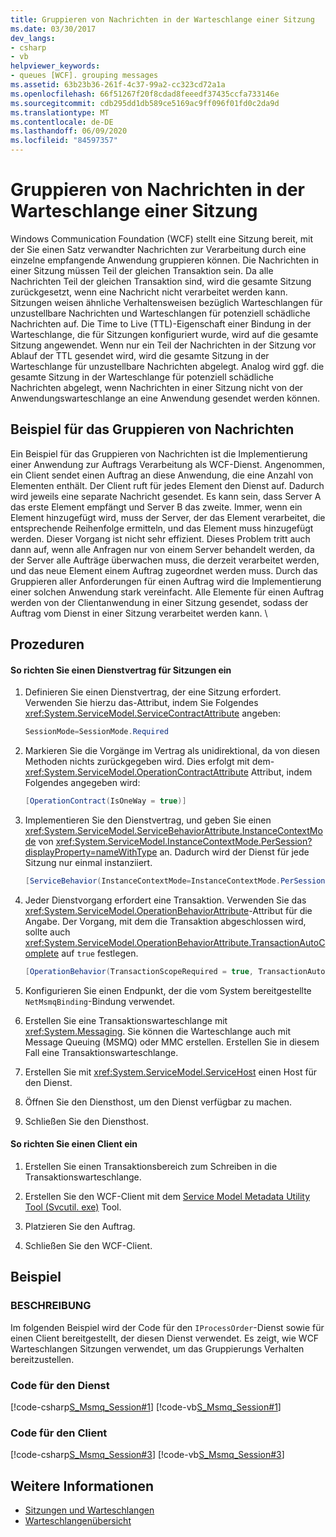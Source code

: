 ```yaml
---
title: Gruppieren von Nachrichten in der Warteschlange einer Sitzung
ms.date: 03/30/2017
dev_langs:
- csharp
- vb
helpviewer_keywords:
- queues [WCF]. grouping messages
ms.assetid: 63b23b36-261f-4c37-99a2-cc323cd72a1a
ms.openlocfilehash: 66f51267f20f8cdad8feeedf37435ccfa733146e
ms.sourcegitcommit: cdb295dd1db589ce5169ac9ff096f01fd0c2da9d
ms.translationtype: MT
ms.contentlocale: de-DE
ms.lasthandoff: 06/09/2020
ms.locfileid: "84597357"
---
```

# <a name="grouping-queued-messages-in-a-session"></a>Gruppieren von Nachrichten in der Warteschlange einer Sitzung
Windows Communication Foundation (WCF) stellt eine Sitzung bereit, mit der Sie einen Satz verwandter Nachrichten zur Verarbeitung durch eine einzelne empfangende Anwendung gruppieren können. Die Nachrichten in einer Sitzung müssen Teil der gleichen Transaktion sein. Da alle Nachrichten Teil der gleichen Transaktion sind, wird die gesamte Sitzung zurückgesetzt, wenn eine Nachricht nicht verarbeitet werden kann. Sitzungen weisen ähnliche Verhaltensweisen bezüglich Warteschlangen für unzustellbare Nachrichten und Warteschlangen für potenziell schädliche Nachrichten auf. Die Time to Live (TTL)-Eigenschaft einer Bindung in der Warteschlange, die für Sitzungen konfiguriert wurde, wird auf die gesamte Sitzung angewendet. Wenn nur ein Teil der Nachrichten in der Sitzung vor Ablauf der TTL gesendet wird, wird die gesamte Sitzung in der Warteschlange für unzustellbare Nachrichten abgelegt. Analog wird ggf. die gesamte Sitzung in der Warteschlange für potenziell schädliche Nachrichten abgelegt, wenn Nachrichten in einer Sitzung nicht von der Anwendungswarteschlange an eine Anwendung gesendet werden können.  
  
## <a name="message-grouping-example"></a>Beispiel für das Gruppieren von Nachrichten  
 Ein Beispiel für das Gruppieren von Nachrichten ist die Implementierung einer Anwendung zur Auftrags Verarbeitung als WCF-Dienst. Angenommen, ein Client sendet einen Auftrag an diese Anwendung, die eine Anzahl von Elementen enthält. Der Client ruft für jedes Element den Dienst auf. Dadurch wird jeweils eine separate Nachricht gesendet. Es kann sein, dass Server A das erste Element empfängt und Server B das zweite. Immer, wenn ein Element hinzugefügt wird, muss der Server, der das Element verarbeitet, die entsprechende Reihenfolge ermitteln, und das Element muss hinzugefügt werden. Dieser Vorgang ist nicht sehr effizient. Dieses Problem tritt auch dann auf, wenn alle Anfragen nur von einem Server behandelt werden, da der Server alle Aufträge überwachen muss, die derzeit verarbeitet werden, und das neue Element einem Auftrag zugeordnet werden muss. Durch das Gruppieren aller Anforderungen für einen Auftrag wird die Implementierung einer solchen Anwendung stark vereinfacht. Alle Elemente für einen Auftrag werden von der Clientanwendung in einer Sitzung gesendet, sodass der Auftrag vom Dienst in einer Sitzung verarbeitet werden kann. \  
  
## <a name="procedures"></a>Prozeduren  
  
#### <a name="to-set-up-a-service-contract-to-use-sessions"></a>So richten Sie einen Dienstvertrag für Sitzungen ein  
  
1. Definieren Sie einen Dienstvertrag, der eine Sitzung erfordert. Verwenden Sie hierzu das-Attribut, indem Sie Folgendes <xref:System.ServiceModel.ServiceContractAttribute> angeben:  
  
    ```csharp
    SessionMode=SessionMode.Required  
    ```  
  
2. Markieren Sie die Vorgänge im Vertrag als unidirektional, da von diesen Methoden nichts zurückgegeben wird. Dies erfolgt mit dem- <xref:System.ServiceModel.OperationContractAttribute> Attribut, indem Folgendes angegeben wird:  
  
    ```csharp  
    [OperationContract(IsOneWay = true)]  
    ```  
  
3. Implementieren Sie den Dienstvertrag, und geben Sie einen <xref:System.ServiceModel.ServiceBehaviorAttribute.InstanceContextMode> von <xref:System.ServiceModel.InstanceContextMode.PerSession?displayProperty=nameWithType> an. Dadurch wird der Dienst für jede Sitzung nur einmal instanziiert.  
  
    ```csharp  
    [ServiceBehavior(InstanceContextMode=InstanceContextMode.PerSession)]  
    ```  
  
4. Jeder Dienstvorgang erfordert eine Transaktion. Verwenden Sie das <xref:System.ServiceModel.OperationBehaviorAttribute>-Attribut für die Angabe. Der Vorgang, mit dem die Transaktion abgeschlossen wird, sollte auch <xref:System.ServiceModel.OperationBehaviorAttribute.TransactionAutoComplete> auf `true` festlegen.  
  
    ```csharp  
    [OperationBehavior(TransactionScopeRequired = true, TransactionAutoComplete = true)]
    ```  
  
5. Konfigurieren Sie einen Endpunkt, der die vom System bereitgestellte `NetMsmqBinding`-Bindung verwendet.  
  
6. Erstellen Sie eine Transaktionswarteschlange mit <xref:System.Messaging>. Sie können die Warteschlange auch mit Message Queuing (MSMQ) oder MMC erstellen. Erstellen Sie in diesem Fall eine Transaktionswarteschlange.  
  
7. Erstellen Sie mit <xref:System.ServiceModel.ServiceHost> einen Host für den Dienst.  
  
8. Öffnen Sie den Diensthost, um den Dienst verfügbar zu machen.  
  
9. Schließen Sie den Diensthost.  
  
#### <a name="to-set-up-a-client"></a>So richten Sie einen Client ein  
  
1. Erstellen Sie einen Transaktionsbereich zum Schreiben in die Transaktionswarteschlange.  
  
2. Erstellen Sie den WCF-Client mit dem [Service Model Metadata Utility Tool (Svcutil. exe)](../servicemodel-metadata-utility-tool-svcutil-exe.md) Tool.  
  
3. Platzieren Sie den Auftrag.  
  
4. Schließen Sie den WCF-Client.  
  
## <a name="example"></a>Beispiel  
  
### <a name="description"></a>BESCHREIBUNG  
 Im folgenden Beispiel wird der Code für den `IProcessOrder`-Dienst sowie für einen Client bereitgestellt, der diesen Dienst verwendet. Es zeigt, wie WCF Warteschlangen Sitzungen verwendet, um das Gruppierungs Verhalten bereitzustellen.  
  
### <a name="code-for-the-service"></a>Code für den Dienst  
 [!code-csharp[S_Msmq_Session#1](../../../../samples/snippets/csharp/VS_Snippets_CFX/s_msmq_session/cs/service.cs#1)]
 [!code-vb[S_Msmq_Session#1](../../../../samples/snippets/visualbasic/VS_Snippets_CFX/s_msmq_session/vb/service.vb#1)]  

### <a name="code-for-the-client"></a>Code für den Client  
 [!code-csharp[S_Msmq_Session#3](../../../../samples/snippets/csharp/VS_Snippets_CFX/s_msmq_session/cs/client.cs#3)]
 [!code-vb[S_Msmq_Session#3](../../../../samples/snippets/visualbasic/VS_Snippets_CFX/s_msmq_session/vb/client.vb#3)]  

## <a name="see-also"></a>Weitere Informationen

- [Sitzungen und Warteschlangen](../samples/sessions-and-queues.md)
- [Warteschlangenübersicht](queues-overview.md)
